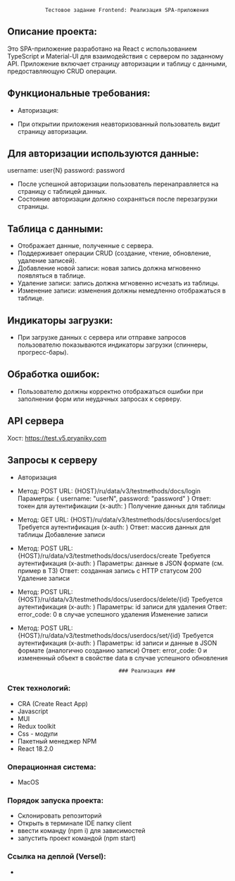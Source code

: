                 Тестовое задание Frontend: Реализация SPA-приложения

## Описание проекта:

Это SPA-приложение разработано на React с использованием TypeScript и Material-UI для взаимодействия с сервером по заданному API. Приложение включает страницу авторизации и таблицу с данными, предоставляющую CRUD операции.

## Функциональные требования:

-   Авторизация:

-   При открытии приложения неавторизованный пользователь видит страницу авторизации.

## Для авторизации используются данные:

username: user{N}
password: password

-   После успешной авторизации пользователь перенаправляется на страницу с таблицей данных.
-   Состояние авторизации должно сохраняться после перезагрузки страницы.

## Таблица с данными:

-   Отображает данные, полученные с сервера.
-   Поддерживает операции CRUD (создание, чтение, обновление, удаление записей).
-   Добавление новой записи: новая запись должна мгновенно появляться в таблице.
-   Удаление записи: запись должна мгновенно исчезать из таблицы.
-   Изменение записи: изменения должны немедленно отображаться в таблице.

## Индикаторы загрузки:

-   При загрузке данных с сервера или отправке запросов пользователю показываются индикаторы загрузки (спиннеры, прогресс-бары).

## Обработка ошибок:

-   Пользователю должны корректно отображаться ошибки при заполнении форм или неудачных запросах к серверу.

## API сервера

Хост: https://test.v5.pryaniky.com

## Запросы к серверу

-   Авторизация

*   Метод: POST
    URL: {HOST}/ru/data/v3/testmethods/docs/login
    Параметры: { username: "userN", password: "password" }
    Ответ: токен для аутентификации (x-auth: <token>)
    Получение данных для таблицы

*   Метод: GET
    URL: {HOST}/ru/data/v3/testmethods/docs/userdocs/get
    Требуется аутентификация (x-auth: <token>)
    Ответ: массив данных для таблицы
    Добавление записи

*   Метод: POST
    URL: {HOST}/ru/data/v3/testmethods/docs/userdocs/create
    Требуется аутентификация (x-auth: <token>)
    Параметры: данные в JSON формате (см. пример в ТЗ)
    Ответ: созданная запись с HTTP статусом 200
    Удаление записи

*   Метод: POST
    URL: {HOST}/ru/data/v3/testmethods/docs/userdocs/delete/{id}
    Требуется аутентификация (x-auth: <token>)
    Параметры: id записи для удаления
    Ответ: error_code: 0 в случае успешного удаления
    Изменение записи

*   Метод: POST
    URL: {HOST}/ru/data/v3/testmethods/docs/userdocs/set/{id}
    Требуется аутентификация (x-auth: <token>)
    Параметры: id записи и данные в JSON формате (аналогично созданию записи)
    Ответ: error_code: 0 и измененный объект в свойстве data в случае успешного обновления

                                        ### Реализация ###

### Стек технологий:

-   CRA (Create React App)
-   Javascript
-   MUI
-   Redux toolkit
-   Css - модули
-   Пакетный менеджер NPM
-   React 18.2.0

### Операционная система:

-   MacOS

### Порядок запуска проекта:

-   Склонировать репозиторий
-   Открыть в терминале IDE папку client
-   ввести команду (npm i) для зависимостей
-   запустить проект командой (npm start)

### Ссылка на деплой (Versel):

-
